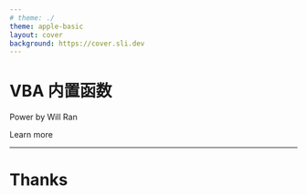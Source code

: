 ```yaml
---
# theme: ./
theme: apple-basic
layout: cover
background: https://cover.sli.dev
---
```


# VBA 内置函数

Power by Will Ran


<div class="pt-12">
  <span @click="next" class="px-2 p-1 rounded cursor-pointer hover:bg-white hover:bg-opacity-10">
    Learn more <carbon:arrow-right class="inline"/>
  </span>
</div>


---


# Thanks